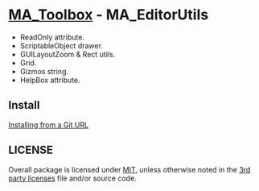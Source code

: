 # [MA_Toolbox]() - MA_EditorUtils

- ReadOnly attribute.
- ScriptableObject drawer.
- GUILayoutZoom & Rect utils.
- Grid.
- Gizmos string.
- HelpBox attribute.

## Install

[Installing from a Git URL](https://docs.unity3d.com/Manual/upm-ui-giturl.html)

## LICENSE

Overall package is licensed under [MIT](/LICENSE.md), unless otherwise noted in the [3rd party licenses](/THIRD%20PARTY%20NOTICES.md) file and/or source code.
